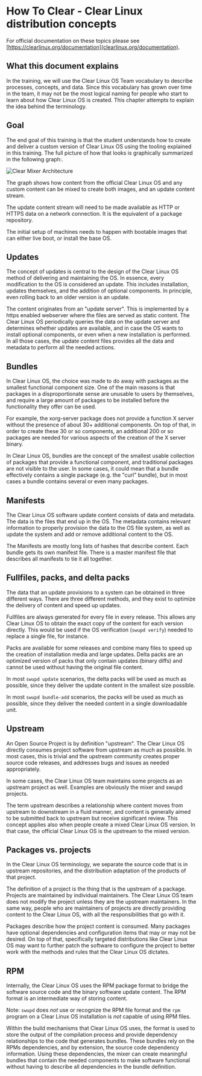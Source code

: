 
How To Clear - Clear Linux distribution concepts
================================================

For official documentation on these topics please see
[https://clearlinux.org/documentation](clearlinux.org/documentation).

## What this document explains

In the training, we will use the Clear Linux OS Team vocabulary to
describe processes, concepts, and data. Since this vocabulary has
grown over time in the team, it may not be the most logical naming for
people who start to learn about how Clear Linux OS is created. This
chapter attempts to explain the idea behind the terminology.


## Goal

The end goal of this training is that the student understands how
to create and deliver a custom version of Clear Linux OS using the
tooling explained in this training. The full picture of how that
looks is graphically summarized in the following graph:.

![Clear Mixer Architecture](/files/clear-mixer-architecture.png)

The graph shows how content from the official Clear Linux OS and any
custom content can be mixed to create both images, and an update
content stream.

The update content stream will need to be made available as HTTP or
HTTPS data on a network connection. It is the equivalent of a package
repository.

The initial setup of machines needs to happen with bootable images
that can either live boot, or install the base OS.


## Updates

The concept of updates is central to the design of the Clear Linux
OS method of delivering and maintaining the OS. In essence, every
modification to the OS is considered an update. This includes
installation, updates themselves, and the addition of optional
components. In principle, even rolling back to an older version is
an update.

The content originates from an "update server". This is implemented by
a https enabled webserver where the files are served as static content.
The Clear Linux OS periodically queries the data on the update server
and determines whether updates are available, and in case the OS wants
to install optional components, or even when a new installation is
performed. In all those cases, the update content files provides all
the data and metadata to perform all the needed actions.


## Bundles

In Clear Linux OS, the choice was made to do away with packages as
the smallest functional component size. One of the main reasons is
that packages in a disproportionate sense are unusable to users by
themselves, and require a large amount of packages to be installed
before the functionality they offer can be used.

For example, the xorg-server package does not provide a function X
server without the presence of about 30+ additional components. On top
of that, in order to create these 30 or so components, an additional
200 or so packages are needed for various aspects of the creation of
the X server binary.

In Clear Linux OS, bundles are the concept of the smallest usable
collection of packages that provide a functional component, and
traditional packages are not visible to the user. In some cases, it
could mean that a bundle effectively contains a single package (e.g.
the "curl" bundle), but in most cases a bundle contains several or
even many packages.


## Manifests

The Clear Linux OS software update content consists of data and
metadata.  The data is the files that end up in the OS. The metadata
contains relevant information to properly provision the data to the OS
file system, as well as update the system and add or remove additional
content to the OS.

The Manifests are mostly long lists of hashes that describe content.
Each bundle gets its own manifest file. There is a master manifest
file that describes all manifests to tie it all together.


## Fullfiles, packs, and delta packs

The data that an update provisions to a system can be obtained in
three different ways. There are three different methods, and they
exist to optimize the delivery of content and speed up updates.

Fullfiles are always generated for every file in every release. This
allows any Clear Linux OS to obtain the exact copy of the content
for each version directly. This would be used if the OS verification
(`swupd verify`) needed to replace a single file, for instance.

Packs are available for some releases and combine many files to speed
up the creation of installation media and large updates. Delta packs
are an optimized version of packs that only contain updates (binary
diffs) and cannot be used without having the original file content.

In most `swupd update` scenarios, the delta packs will be used as much
as possible, since they deliver the update content in the smallest
size possible.

In most `swupd bundle-add` scenarios, the packs will be used as
much as possible, since they deliver the needed content in a single
downloadable unit.


## Upstream

An Open Source Project is by definition "upstream". The Clear Linux OS
directly consumes project software from upstream as much as possible.
In most cases, this is trivial and the upstream community creates
proper source code releases, and addresses bugs and issues as needed
appropriately.

In some cases, the Clear Linux OS team maintains some projects as
an upstream project as well. Examples are obviously the mixer and
swupd projects.

The term upstream describes a relationship where content moves from
upstream to downstream in a fluid manner, and content is generally
aimed to be submitted back to upstream but receive significant review.
This concept applies also when people create a mixed Clear Linux OS
version. In that case, the official Clear Linux OS is the upstream
to the mixed version.


## Packages vs. projects

In the Clear Linux OS terminology, we separate the source code that
is in upstream repositories, and the distribution adaptation of the
products of that project.

The definition of a project is the thing that is the upstream of
a package. Projects are maintained by individual maintainers. The
Clear Linux OS team does not modify the project unless they are the
upstream maintainers. In the same way, people who are maintainers
of projects are directly providing content to the Clear Linux OS,
with all the responsibilities that go with it.

Packages describe how the project content is consumed. Many packages
have optional dependencies and configuration items that may or may not
be desired. On top of that, specifically targeted distributions like
Clear Linux OS may want to further patch the software to configure
the project to better work with the methods and rules that the Clear
Linux OS dictates.


## RPM

Internally, the Clear Linux OS uses the RPM package format to bridge
the software source code and the binary software update content. The
RPM format is an intermediate way of storing content.

Note: `swupd` does *not* use or recognize the RPM file format and the
`rpm` program on a Clear Linux OS installation is *not* capable of
using RPM files.

Within the build mechanisms that Clear Linux OS uses, the format
is used to store the output of the compilation process and provide
dependency relationships to the code that generates bundles. These
bundles rely on the RPMs dependencies, and by extension, the source
code dependency information. Using these dependencies, the mixer can
create meaningful bundles that contain the needed components to make
software functional without having to describe all dependencies in
the bundle definition.
